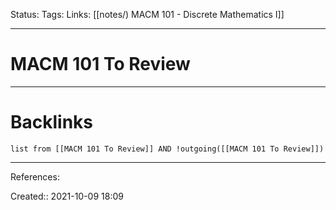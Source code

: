 Status: 
Tags: 
Links: [[notes/) MACM 101 - Discrete Mathematics I]]
___
# MACM 101 To Review

___
# Backlinks
```dataview
list from [[MACM 101 To Review]] AND !outgoing([[MACM 101 To Review]])
```
___
References:

Created:: 2021-10-09 18:09
